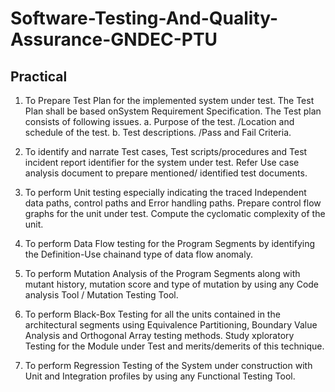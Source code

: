 # Software-Testing-And-Quality-Assurance-GNDEC-PTU

## Practical 
1. To Prepare Test Plan for the implemented system under test. The Test Plan shall be based onSystem Requirement Specification. The Test plan consists of following issues.
  a. Purpose of the test. /Location and schedule of the test.
  b. Test descriptions. /Pass and Fail Criteria.

2. To identify and narrate Test cases, Test scripts/procedures and Test incident report identifier for the system under test. Refer Use case analysis document to prepare mentioned/ identified test documents.

3. To perform Unit testing especially indicating the traced Independent data paths, control paths and Error handling paths. Prepare control flow graphs for the unit under test. Compute the cyclomatic complexity of the unit.

4. To perform Data Flow testing for the Program Segments by identifying the Definition-Use chainand type of data flow anomaly.

5. To perform Mutation Analysis of the Program Segments along with mutant history, mutation score and type of mutation by using any Code analysis Tool / Mutation Testing Tool.

6. To perform Black-Box Testing for all the units contained in the architectural segments using Equivalence Partitioning, Boundary Value Analysis and Orthogonal Array testing methods. Study xploratory Testing for the Module under Test and merits/demerits of this technique.

7. To perform Regression Testing of the System under construction with Unit and Integration profiles by using any Functional Testing Tool.

